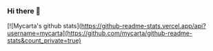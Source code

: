 ### Hi there 👋

<!--
**mycarta/mycarta** is a ✨ _special_ ✨ repository because its `README.md` (this file) appears on your GitHub profile.

Here are some ideas to get you started:

- 🔭 I’m currently working on ...
- 🌱 I’m currently learning ...
- 👯 I’m looking to collaborate on ...
- 🤔 I’m looking for help with ...
- 💬 Ask me about ...
- 📫 How to reach me: ...
- 😄 Pronouns: ...
- ⚡ Fun fact: ...
-->


[![Mycarta's github stats](https://github-readme-stats.vercel.app/api?username=mycarta](https://github.com/mycarta/github-readme-stats&count_private=true)
